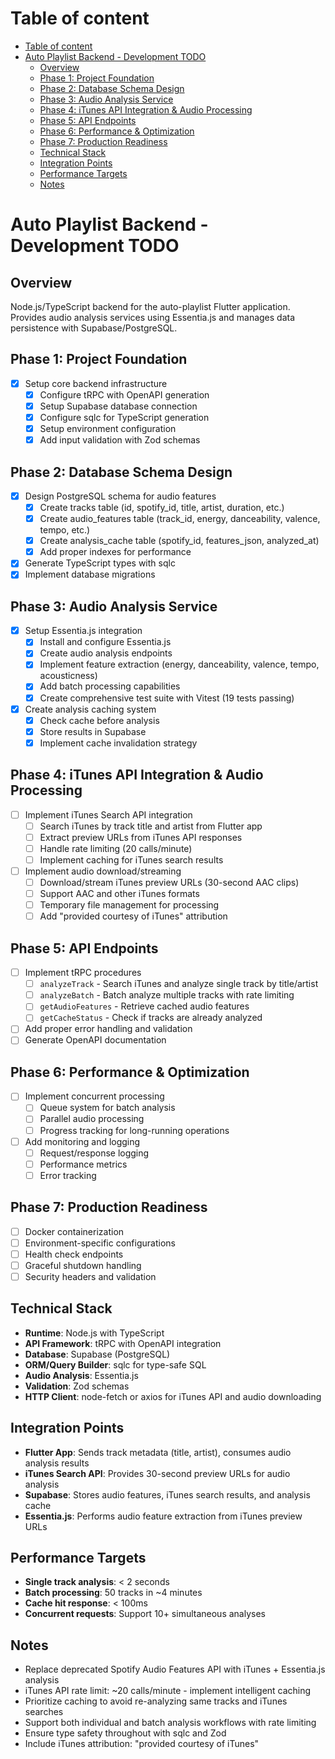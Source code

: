 # Table of content

<!--ts-->
* [Table of content](#table-of-content)
* [Auto Playlist Backend - Development TODO](#auto-playlist-backend---development-todo)
   * [Overview](#overview)
   * [Phase 1: Project Foundation](#phase-1-project-foundation)
   * [Phase 2: Database Schema Design](#phase-2-database-schema-design)
   * [Phase 3: Audio Analysis Service](#phase-3-audio-analysis-service)
   * [Phase 4: iTunes API Integration &amp; Audio Processing](#phase-4-itunes-api-integration--audio-processing)
   * [Phase 5: API Endpoints](#phase-5-api-endpoints)
   * [Phase 6: Performance &amp; Optimization](#phase-6-performance--optimization)
   * [Phase 7: Production Readiness](#phase-7-production-readiness)
   * [Technical Stack](#technical-stack)
   * [Integration Points](#integration-points)
   * [Performance Targets](#performance-targets)
   * [Notes](#notes)
<!--te-->

# Auto Playlist Backend - Development TODO

## Overview
Node.js/TypeScript backend for the auto-playlist Flutter application. Provides audio analysis services using Essentia.js and manages data persistence with Supabase/PostgreSQL.

## Phase 1: Project Foundation
- [x] Setup core backend infrastructure
  - [x] Configure tRPC with OpenAPI generation
  - [x] Setup Supabase database connection
  - [x] Configure sqlc for TypeScript generation
  - [x] Setup environment configuration
  - [x] Add input validation with Zod schemas

## Phase 2: Database Schema Design
- [x] Design PostgreSQL schema for audio features
  - [x] Create tracks table (id, spotify_id, title, artist, duration, etc.)
  - [x] Create audio_features table (track_id, energy, danceability, valence, tempo, etc.)
  - [x] Create analysis_cache table (spotify_id, features_json, analyzed_at)
  - [x] Add proper indexes for performance
- [x] Generate TypeScript types with sqlc
- [x] Implement database migrations

## Phase 3: Audio Analysis Service
- [x] Setup Essentia.js integration
  - [x] Install and configure Essentia.js
  - [x] Create audio analysis endpoints
  - [x] Implement feature extraction (energy, danceability, valence, tempo, acousticness)
  - [x] Add batch processing capabilities
  - [x] Create comprehensive test suite with Vitest (19 tests passing)
- [x] Create analysis caching system
  - [x] Check cache before analysis
  - [x] Store results in Supabase
  - [x] Implement cache invalidation strategy

## Phase 4: iTunes API Integration & Audio Processing
- [ ] Implement iTunes Search API integration
  - [ ] Search iTunes by track title and artist from Flutter app
  - [ ] Extract preview URLs from iTunes API responses
  - [ ] Handle rate limiting (20 calls/minute)
  - [ ] Implement caching for iTunes search results
- [ ] Implement audio download/streaming
  - [ ] Download/stream iTunes preview URLs (30-second AAC clips)
  - [ ] Support AAC and other iTunes formats
  - [ ] Temporary file management for processing
  - [ ] Add "provided courtesy of iTunes" attribution

## Phase 5: API Endpoints
- [ ] Implement tRPC procedures
  - [ ] `analyzeTrack` - Search iTunes and analyze single track by title/artist
  - [ ] `analyzeBatch` - Batch analyze multiple tracks with rate limiting
  - [ ] `getAudioFeatures` - Retrieve cached audio features
  - [ ] `getCacheStatus` - Check if tracks are already analyzed
- [ ] Add proper error handling and validation
- [ ] Generate OpenAPI documentation

## Phase 6: Performance & Optimization
- [ ] Implement concurrent processing
  - [ ] Queue system for batch analysis
  - [ ] Parallel audio processing
  - [ ] Progress tracking for long-running operations
- [ ] Add monitoring and logging
  - [ ] Request/response logging
  - [ ] Performance metrics
  - [ ] Error tracking

## Phase 7: Production Readiness
- [ ] Docker containerization
- [ ] Environment-specific configurations
- [ ] Health check endpoints
- [ ] Graceful shutdown handling
- [ ] Security headers and validation

## Technical Stack
- **Runtime**: Node.js with TypeScript
- **API Framework**: tRPC with OpenAPI integration  
- **Database**: Supabase (PostgreSQL)
- **ORM/Query Builder**: sqlc for type-safe SQL
- **Audio Analysis**: Essentia.js
- **Validation**: Zod schemas
- **HTTP Client**: node-fetch or axios for iTunes API and audio downloading

## Integration Points
- **Flutter App**: Sends track metadata (title, artist), consumes audio analysis results
- **iTunes Search API**: Provides 30-second preview URLs for audio analysis
- **Supabase**: Stores audio features, iTunes search results, and analysis cache
- **Essentia.js**: Performs audio feature extraction from iTunes preview URLs

## Performance Targets
- **Single track analysis**: < 2 seconds
- **Batch processing**: 50 tracks in ~4 minutes
- **Cache hit response**: < 100ms
- **Concurrent requests**: Support 10+ simultaneous analyses

## Notes
- Replace deprecated Spotify Audio Features API with iTunes + Essentia.js analysis
- iTunes API rate limit: ~20 calls/minute - implement intelligent caching
- Prioritize caching to avoid re-analyzing same tracks and iTunes searches
- Support both individual and batch analysis workflows with rate limiting
- Ensure type safety throughout with sqlc and Zod
- Include iTunes attribution: "provided courtesy of iTunes"